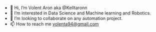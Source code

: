 - 👋 Hi, I’m Volent Aron aka @Kelltaronn
- 👀 I’m interested in Data Science and Machine learning and Robotics.
- 💞️ I’m looking to collaborate on any automation project.
- 📫 How to reach me volenta94@gmail.com

<!---
Kelltaronn/Kelltaronn is a ✨ special ✨ repository because its `README.md` (this file) appears on your GitHub profile.
You can click the Preview link to take a look at your changes.
--->
